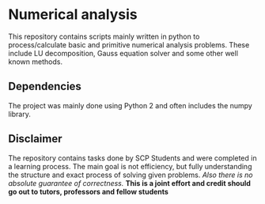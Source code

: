 Numerical analysis
====

This repository contains scripts mainly written in python to process/calculate basic and primitive numerical analysis problems.
These include LU decomposition, Gauss equation solver and some other well known methods.

## Dependencies
 
The project was mainly done using Python 2 and often includes the numpy library.

## Disclaimer

The repository contains tasks done by SCP Students and were completed in a learning process. The main goal is not efficiency, but fully understanding the structure and exact process of solving given problems. _Also there is no absolute guarantee of correctness._
**This is a joint effort and credit should go out to tutors, professors and fellow students**
